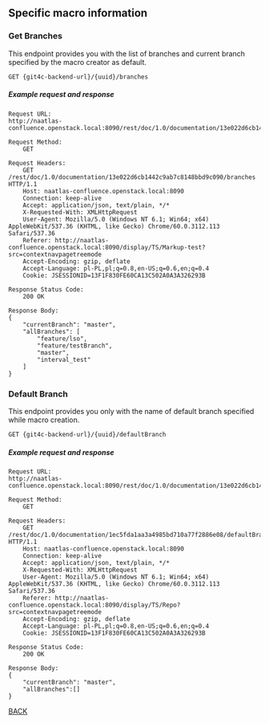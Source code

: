 ## Specific macro information

### Get Branches

This endpoint provides you with the list of branches and current branch specified by the macro creator as default.


```
GET {git4c-backend-url}/{uuid}/branches
```

##### Example request and response
```
Request URL:
http://naatlas-confluence.openstack.local:8090/rest/doc/1.0/documentation/13e022d6cb1442c9ab7c8148bbd9c090/branches

Request Method:
    GET

Request Headers:
    GET /rest/doc/1.0/documentation/13e022d6cb1442c9ab7c8148bbd9c090/branches HTTP/1.1
    Host: naatlas-confluence.openstack.local:8090
    Connection: keep-alive
    Accept: application/json, text/plain, */*
    X-Requested-With: XMLHttpRequest
    User-Agent: Mozilla/5.0 (Windows NT 6.1; Win64; x64) AppleWebKit/537.36 (KHTML, like Gecko) Chrome/60.0.3112.113 Safari/537.36
    Referer: http://naatlas-confluence.openstack.local:8090/display/TS/Markup-test?src=contextnavpagetreemode
    Accept-Encoding: gzip, deflate
    Accept-Language: pl-PL,pl;q=0.8,en-US;q=0.6,en;q=0.4
    Cookie: JSESSIONID=13F1F830FE60CA13C502A0A3A326293B

Response Status Code:
    200 OK

Response Body:
{
    "currentBranch": "master",
    "allBranches": [
        "feature/lso",
        "feature/testBranch",
        "master",
        "interval_test"
    ]
}
```

### Default Branch

This endpoint provides you only with the name of default branch specified while macro creation.

```
GET {git4c-backend-url}/{uuid}/defaultBranch
```

##### Example request and response
```
Request URL:
http://naatlas-confluence.openstack.local:8090/rest/doc/1.0/documentation/13e022d6cb1442c9ab7c8148bbd9c090/defaultBranch

Request Method:
    GET

Request Headers:
    GET /rest/doc/1.0/documentation/1ec5fda1aa3a4985bd710a77f2886e08/defaultBranch HTTP/1.1
    Host: naatlas-confluence.openstack.local:8090
    Connection: keep-alive
    Accept: application/json, text/plain, */*
    X-Requested-With: XMLHttpRequest
    User-Agent: Mozilla/5.0 (Windows NT 6.1; Win64; x64) AppleWebKit/537.36 (KHTML, like Gecko) Chrome/60.0.3112.113 Safari/537.36
    Referer: http://naatlas-confluence.openstack.local:8090/display/TS/Repo?src=contextnavpagetreemode
    Accept-Encoding: gzip, deflate
    Accept-Language: pl-PL,pl;q=0.8,en-US;q=0.6,en;q=0.4
    Cookie: JSESSIONID=13F1F830FE60CA13C502A0A3A326293B

Response Status Code:
    200 OK

Response Body:
{
    "currentBranch": "master",
    "allBranches":[]
}
```

[BACK](../../../6.0%20-%20Runtime%20View.md)